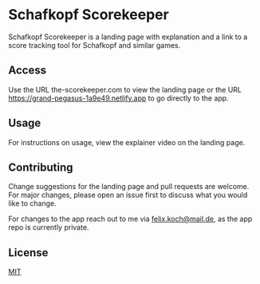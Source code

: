 # Schafkopf Scorekeeper

Schafkopf Scorekeeper is a landing page with explanation and a link to a score tracking tool for Schafkopf and similar games.

## Access

Use the URL the-scorekeeper.com to view the landing page or the URL https://grand-pegasus-1a9e49.netlify.app to go directly to the app.


## Usage

For instructions on usage, view the explainer video on the landing page.

## Contributing

Change suggestions for the landing page and pull requests are welcome. For major changes, please open an issue first
to discuss what you would like to change.

For changes to the app reach out to me via felix.koch@mail.de, as the app repo is currently private.

## License

[MIT](https://choosealicense.com/licenses/mit/)
